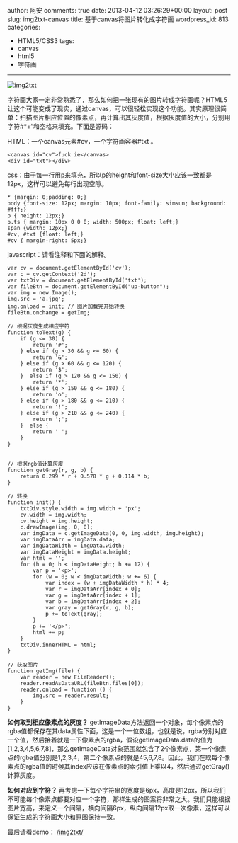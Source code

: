 author: 阿安
comments: true
date: 2013-04-12 03:26:29+00:00
layout: post
slug: img2txt-canvas
title: 基于canvas将图片转化成字符画
wordpress_id: 813
categories:
- HTML5/CSS3
tags:
- canvas
- html5
- 字符画
---

![img2txt](/wp-content/uploads/2013/04/img2txt.jpg)
<!-- more -->
字符画大家一定非常熟悉了，那么如何把一张现有的图片转成字符画呢？HTML5让这个可能变成了现实，通过canvas，可以很轻松实现这个功能。其实原理很简单：扫描图片相应位置的像素点，再计算出其灰度值，根据灰度值的大小，分别用字符#*+“和空格来填充。下面是源码：

HTML：一个canvas元素#cv，一个字符画容器#txt 。

    
    
    <canvas id="cv">fuck ie</canvas>
    <div id="txt"></div>
    



css：由于每一行用p来填充，所以p的height和font-size大小应该一致都是12px，这样可以避免每行出现空隙。

    

    * {margin: 0;padding: 0;}
    body {font-size: 12px; margin: 10px; font-family: simsun; background: #fff;}
    p { height: 12px;}
    p.ts { margin: 10px 0 0 0; width: 500px; float: left;}
    span {width: 12px;}
    #cv, #txt {float: left;}
    #cv { margin-right: 5px;}





javascript：请看注释和下面的解释。

    

    var cv = document.getElementById('cv');
    var c = cv.getContext('2d');
    var txtDiv = document.getElementById('txt');
    var fileBtn = document.getElementById("up-button");
    var img = new Image();
    img.src = 'a.jpg';
    img.onload = init; // 图片加载完开始转换
    fileBtn.onchange = getImg;

    // 根据灰度生成相应字符
    function toText(g) {
        if (g <= 30) {
            return '#';
        } else if (g > 30 && g <= 60) {
            return '&';
        } else if (g > 60 && g <= 120) {
            return '$';
        }  else if (g > 120 && g <= 150) {
            return '*';
        } else if (g > 150 && g <= 180) {
            return 'o';
        } else if (g > 180 && g <= 210) {
            return '!';
        } else if (g > 210 && g <= 240) {
            return ';';
        }  else {
            return ' ';
        }
    }


    // 根据rgb值计算灰度
    function getGray(r, g, b) {
        return 0.299 * r + 0.578 * g + 0.114 * b;
    }

    // 转换
    function init() {
        txtDiv.style.width = img.width + 'px';
        cv.width = img.width;
        cv.height = img.height;
        c.drawImage(img, 0, 0);
        var imgData = c.getImageData(0, 0, img.width, img.height);
        var imgDataArr = imgData.data;
        var imgDataWidth = imgData.width;
        var imgDataHeight = imgData.height;
        var html = '';
        for (h = 0; h < imgDataHeight; h += 12) {
            var p = '<p>';
            for (w = 0; w < imgDataWidth; w += 6) {
                var index = (w + imgDataWidth * h) * 4;
                var r = imgDataArr[index + 0];
                var g = imgDataArr[index + 1];
                var b = imgDataArr[index + 2];
                var gray = getGray(r, g, b);
                p += toText(gray);
            }
            p += '</p>';
            html += p;
        }
        txtDiv.innerHTML = html;
    }

    // 获取图片
    function getImg(file) {
        var reader = new FileReader();
        reader.readAsDataURL(fileBtn.files[0]);
        reader.onload = function () {
            img.src = reader.result;
        }
    }





**如何取到相应像素点的灰度？**
getImageData方法返回一个对象，每个像素点的rgba值都保存在其data属性下面，这是一个一位数组，也就是说，rgba分别对应一个值，然后接着就是一下像素点的rgba，假设getImageData.data的值为[1,2,3,4,5,6,7,8]，那么getImageData对象范围就包含了2个像素点，第一个像素点的rgba值分别是1,2,3,4，第二个像素点的就是45,6,7,8。因此，我们在取每个像素点的rgba值的时候其index应该在像素点的索引值上乘以4，然后通过getGray()计算灰度。

**如何对应到字符？**
再考虑一下每个字符串的宽度是6px，高度是12px，所以我们不可能每个像素点都要对应一个字符，那样生成的图案将非常之大。我们只能根据图片宽高，来定义一个间隔，横向间隔6px，纵向间隔12px取一次像素，这样可以保证生成的字符画大小和原图保持一致。

最后请看demo：
[/img2txt/](/img2txt/)
